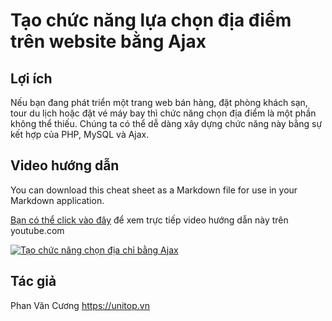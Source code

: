 # Tạo chức năng lựa chọn địa điểm trên website bằng Ajax
## Lợi ích
Nếu bạn đang phát triển một trang web bán hàng, đặt phòng khách sạn, tour du lịch hoặc đặt vé máy bay thì chức năng chọn địa điểm là một phần không thể thiếu. Chúng ta có thể dễ dàng xây dựng chức năng này bằng sự kết hợp của PHP, MySQL và Ajax.
## Video hướng dẫn
You can download this cheat sheet as a Markdown file for use in your Markdown application.

[Bạn có thể click vào đây](https://www.youtube.com/watch?v=2yu7wmaADnY) để xem trực tiếp video hướng dẫn này trên youtube.com


[![Tạo chức năng chọn địa chỉ bằng Ajax](https://img.youtube.com/vi/2yu7wmaADnY/0.jpg)](https://www.youtube.com/watch?v=2yu7wmaADnY)


## Tác giả
Phan Văn Cương
https://unitop.vn
